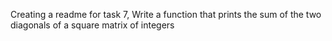 Creating a readme for task 7, Write a function that prints the sum of the two diagonals of a square matrix of integers
